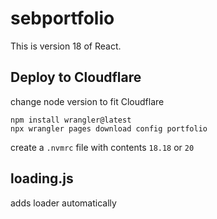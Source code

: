 # sebportfolio

This is version 18 of React.

## Deploy to Cloudflare
change node version to fit Cloudflare

```
npm install wrangler@latest
npx wrangler pages download config portfolio
```
create a `.nvmrc` file with contents `18.18` or `20`

## loading.js 
adds loader automatically

